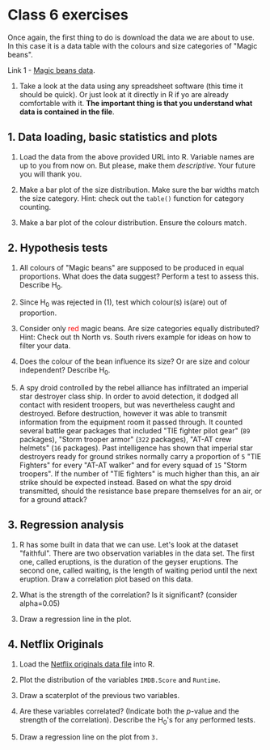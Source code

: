 # Class 6 exercises

Once again, the first thing to do is download the data we are about to use. In this case it is a data table with the colours and size categories of "Magic beans".

Link 1 - [Magic beans data](https://gitlab.com/StuntsPT/bp2021/raw/master/docs/classes/exercises/Magic_beans.csv).

1. Take a look at the data using any spreadsheet software (this time it should be quick). Or just look at it directly in R if yo are already comfortable with it. **The important thing is that you understand what data is contained in the file**.

## 1. Data loading, basic statistics and plots

1. Load the data from the above provided URL into R. Variable names are up to you from now on. But please, make them *descriptive*. Your future you will thank you.

2. Make a bar plot of the size distribution. Make sure the bar widths match the size category.
Hint: check out the `table()` function for category counting.

3. Make a bar plot of the colour distribution. Ensure the colours match.

## 2. Hypothesis tests

1. All colours of "Magic beans" are supposed to be produced in equal proportions. What does the data suggest? Perform a test to assess this. Describe H<sub>0</sub>.

2. Since H<sub>0</sub> was rejected in (1), test which colour(s) is(are) out of proportion.

3. Consider only <font color="red">red</font> magic beans. Are size categories equally distributed?
Hint: Check out th North vs. South rivers example for ideas on how to filter your data.

4. Does the colour of the bean influence its size? Or are size and colour independent? Describe H<sub>0</sub>.

5. A spy droid controlled by the rebel alliance has infiltrated an imperial star destroyer class ship. In order to avoid detection, it dodged all contact with resident troopers, but was nevertheless caught and destroyed. Before destruction, however it was able to transmit information from the equipment room it passed through. It counted several battle gear packages that included "TIE fighter pilot gear" (`89` packages), "Storm trooper armor" (`322` packages), "AT-AT crew helmets" (`16` packages). Past intelligence has shown that imperial star destroyers ready for ground strikes normally carry a proportion of `5` "TIE Fighters" for every "AT-AT walker" and for every squad of `15` "Storm troopers". If the number of "TIE fighters" is much higher than this, an air strike should be expected instead. Based on what the spy droid transmitted, should the resistance base prepare themselves for an air, or for a ground attack?

## 3. Regression analysis

1. R has some built in data that we can use. Let's look at the dataset "faithful". There are two observation variables in the data set. The first one, called eruptions, is the duration of the geyser eruptions. The second one, called waiting, is the length of waiting period until the next eruption.
Draw a correlation plot based on this data.

2. What is the strength of the correlation? Is it significant? (consider alpha=0.05)

3. Draw a regression line in the plot.

## 4. Netflix Originals

1. Load the [Netflix originals data file](https://gitlab.com/StuntsPT/bp2021/raw/master/docs/classes/exercises/NetflixOriginals.csv) into R.

2. Plot the distribution of the variables `IMDB.Score` and `Runtime`.

3. Draw a scaterplot of the previous two variables.

4. Are these variables correlated? (Indicate both the *p*-value and the strength of the correlation). Describe the H<sub>0</sub>'s for any performed tests.

5. Draw a regression line on the plot from `3.`
